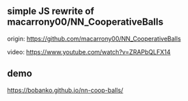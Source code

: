 simple JS rewrite of macarrony00/NN_CooperativeBalls
---

origin: https://github.com/macarrony00/NN_CooperativeBalls

video: https://www.youtube.com/watch?v=ZRAPbQLFX14

demo
---

https://bobanko.github.io/nn-coop-balls/
